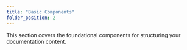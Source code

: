```yaml
---
title: "Basic Components"
folder_position: 2
---
```


This section covers the foundational components for structuring your documentation content.
